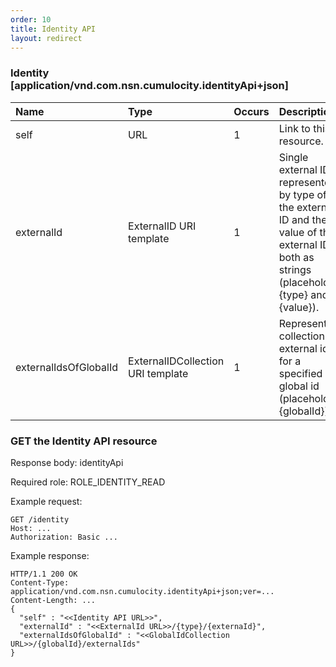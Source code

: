 ```yaml
---
order: 10
title: Identity API
layout: redirect
---
```


### Identity [application/vnd.com.nsn.cumulocity.identityApi+json]

|Name|Type|Occurs|Description|
|:---|:---|:-----|:----------|
|self|URL|1|Link to this resource.|
|externalId|ExternalID URI template|1|Single external ID, represented by type of the external ID and the value of the external ID, both as strings (placeholders {type} and {value}).|
|externalIdsOfGlobalId|ExternalIDCollection URI template|1|Represents a collection of external ids for a specified global id (placeholder {globalId}).|

### GET the Identity API resource

Response body: identityApi
  
Required role: ROLE\_IDENTITY\_READ

Example request: 

	GET /identity
	Host: ...
	Authorization: Basic ...

Example response:

    HTTP/1.1 200 OK
    Content-Type: application/vnd.com.nsn.cumulocity.identityApi+json;ver=...
    Content-Length: ...
    {
      "self" : "<<Identity API URL>>",
      "externalId" : "<<ExternalId URL>>/{type}/{externaId}",
      "externalIdsOfGlobalId" : "<<GlobalIdCollection URL>>/{globalId}/externalIds"
    }
